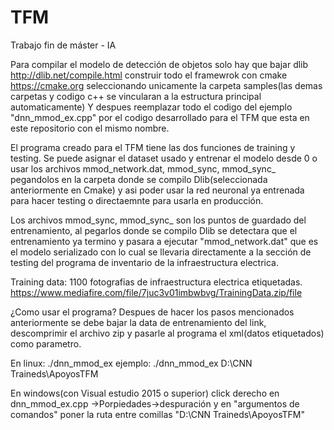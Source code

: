 # TFM
Trabajo fin de máster - IA

Para compilar el modelo de detección de objetos solo hay que bajar dlib http://dlib.net/compile.html
construir todo el framewrok con cmake https://cmake.org seleccionando unicamente la carpeta samples(las demas carpetas y codigo c++ se vincularan a la estructura principal automaticamente)
Y despues reemplazar todo el codigo del ejemplo "dnn_mmod_ex.cpp" por el codigo desarrollado para el TFM que esta en este repositorio con el mismo nombre.

El programa creado para el TFM tiene las dos funciones de training y testing.
Se puede asignar el dataset usado y entrenar el modelo desde 0 o usar los archivos mmod_network.dat, mmod_sync, mmod_sync_ pegandolos en la carpeta donde se compilo Dlib(seleccionada anteriormente en Cmake) y asi poder usar la red neuronal ya entrenada para hacer testing o directaemnte para usarla en producción.

Los archivos mmod_sync, mmod_sync_ son los puntos de guardado del entrenamiento, al pegarlos donde se compilo Dlib se detectara que el entrenamiento ya termino y pasara a ejecutar "mmod_network.dat" que es el modelo serializado con lo cual se llevaria directamente a la sección de testing del programa de inventario de la infraestructura electrica.

Training data:
1100 fotografias de infraestructura electrica etiquetadas.
https://www.mediafire.com/file/7juc3v01imbwbvg/TrainingData.zip/file

¿Como usar el programa?
Despues de hacer los pasos mencionados anteriormente se debe bajar la data de entrenamiento del link, descomprimir el archivo zip y pasarle al programa el xml(datos etiquetados) como parametro.

En linux:
./dnn_mmod_ex <ruta del archivo descomprimido>
ejemplo:
./dnn_mmod_ex D:\CNN Traineds\ApoyosTFM
  
En windows(con Visual estudio 2015 o superior)
click derecho en dnn_mmod_ex.cpp ->Porpiedades->despuración y en "argumentos de comandos" poner la ruta entre comillas "D:\CNN Traineds\ApoyosTFM"


